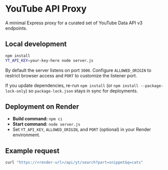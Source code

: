 # YouTube API Proxy

A minimal Express proxy for a curated set of YouTube Data API v3 endpoints.

## Local development

```bash
npm install
YT_API_KEY=your-key-here node server.js
```

By default the server listens on port `3000`. Configure `ALLOWED_ORIGIN` to restrict browser access and `PORT` to customize the listener port.

If you update dependencies, re-run `npm install` (or `npm install --package-lock-only`) so `package-lock.json` stays in sync for deployments.

## Deployment on Render

- **Build command:** `npm ci`
- **Start command:** `node server.js`
- Set `YT_API_KEY`, `ALLOWED_ORIGIN`, and `PORT` (optional) in your Render environment.

## Example request

```bash
curl "https://<render-url>/api/yt/search?part=snippet&q=cats"
```
